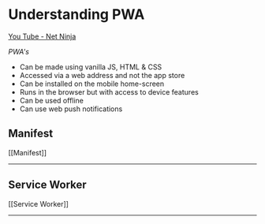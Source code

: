 # Understanding PWA

[You Tube - Net Ninja](https://www.youtube.com/watch?v=4XT23X0Fjfk&list=PL4cUxeGkcC9gTxqJBcDmoi5Q2pzDusSL7&index=1)

_PWA's_

- Can be made using vanilla JS, HTML & CSS
- Accessed via a web address and not the app store
- Can be installed on the mobile home-screen
- Runs in the browser but with access to device features
- Can be used offline
- Can use web push notifications

## Manifest

[[Manifest]]

---

## Service Worker

[[Service Worker]]

---
